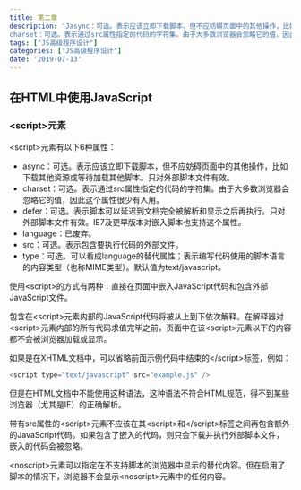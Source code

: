 ```yaml
---
title: 第二章
description: 'Jasync：可选。表示应该立即下载脚本，但不应妨碍页面中的其他操作，比如下载其他资源或等待加载其他脚本。只对外部脚本文件有效。
charset：可选。表示通过src属性指定的代码的字符集。由于大多数浏览器会忽略它的值，因此这个属性......'
tags: ["JS高级程序设计"]
categories: ["JS高级程序设计"]
date: '2019-07-13'
---
```


## 在HTML中使用JavaScript

### &lt;script>元素

&lt;script>元素有以下6种属性：
- async：可选。表示应该立即下载脚本，但不应妨碍页面中的其他操作，比如下载其他资源或等待加载其他脚本。只对外部脚本文件有效。
- charset：可选。表示通过src属性指定的代码的字符集。由于大多数浏览器会忽略它的值，因此这个属性很少有人用。
- defer：可选。表示脚本可以延迟到文档完全被解析和显示之后再执行。只对外部脚本文件有效。IE7及更早版本对嵌入脚本也支持这个属性。
- language：已废弃。
- src：可选。表示包含要执行代码的外部文件。
- type：可选。可以看成language的替代属性；表示编写代码使用的脚本语言的内容类型（也称MIME类型）。默认值为text/javascript。

使用&lt;script>的方式有两种：直接在页面中嵌入JavaScript代码和包含外部JavaScript文件。

包含在&lt;script>元素内部的JavaScript代码将被从上到下依次解释。在解释器对&lt;script>元素内部的所有代码求值完毕之前，页面中在该&lt;script>元素以下的内容都不会被浏览器加载或显示。

如果是在XHTML文档中，可以省略前面示例代码中结束的&lt;/script>标签，例如：
```js
<script type="text/javascript" src="example.js" />
```
但是在HTML文档中不能使用这种语法，这种语法不符合HTML规范，得不到某些浏览器（尤其是IE）的正确解析。

带有src属性的&lt;script>元素不应该在其&lt;script>和&lt;/script>标签之间再包含额外的JavaScript代码。如果包含了嵌入的代码，则只会下载并执行外部脚本文件，嵌入的代码会被忽略。

&lt;noscript>元素可以指定在不支持脚本的浏览器中显示的替代内容。但在启用了脚本的情况下，浏览器不会显示&lt;noscript>元素中的任何内容。